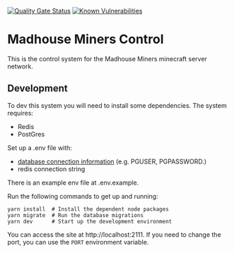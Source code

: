 [![Quality Gate Status](https://sonarcloud.io/api/project_badges/measure?project=madhouseminers_control&metric=alert_status)](https://sonarcloud.io/dashboard?id=madhouseminers_control)
[![Known Vulnerabilities](https://snyk.io/test/github/madhouseminers/control/badge.svg)](https://snyk.io/test/github/madhouseminers/control)

# Madhouse Miners Control

This is the control system for the Madhouse Miners minecraft server network.

## Development

To dev this system you will need to install some dependencies. The system requires:

- Redis
- PostGres

Set up a .env file with:

- [database connection information](https://node-postgres.com/features/connecting#environment-variables) (e.g. PGUSER, PGPASSWORD.)
- redis connection string

There is an example env file at .env.example.

Run the following commands to get up and running:

```
yarn install  # Install the dependent node packages
yarn migrate  # Run the database migrations
yarn dev      # Start up the development environment
```

You can access the site at http://localhost:2111. If you need to change the port, you can use the `PORT` environment variable.
